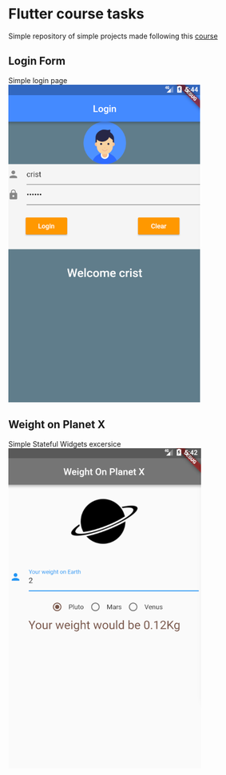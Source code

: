 # Flutter course tasks

Simple repository of simple projects made following this [course](https://www.udemy.com/course/flutter-dart-the-complete-flutter-app-development-course/)

## Login Form
Simple login page
![login form](https://raw.githubusercontent.com/pinzon/flutter_course/master/screenshots/login_form.png)
## Weight on Planet X
Simple Stateful Widgets excersice
![weight on planet](https://raw.githubusercontent.com/pinzon/flutter_course/master/screenshots/weight_on_planet_x.png)


